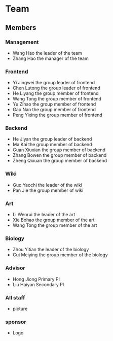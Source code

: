 # Team

## Members

### Management

- Wang Hao     the leader of the team
- Zhang Hao    the manager of the team

### Frontend

- Yi Jingwei    the group leader of frontend
- Chen Lutong   the group leader of frontend
- He Liyang    the group member of frontend
- Wang Tong   the group member of frontend
- Yu Zihao   the group member of frontend
- Gao Nan    the group member of frontend
- Peng Yixing    the group member of frontend

### Backend

- He Jiyan    the group leader of backend
- Ma Kai  the group member of backend
- Guan Xiuxian  the group member of backend
- Zhang Bowen  the group member of backend
- Zheng Qixuan   the group member of backend

### Wiki

- Guo Yaochi   the leader of the wiki
- Pan Jie   the group member of wiki

### Art

- Li Wenrui   the leader of the art
- Xie Bohao   the group member of the art
- Wang Tong   the group member of the art

### Biology

- Zhou Yitian   the leader of the biology
- Cui Meiying    the group member of the biology

### Advisor

- Hong Jiong    Primary PI
- Liu Haiyan    Secondary PI

### All staff

- picture

### sponsor

- Logo
